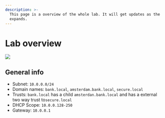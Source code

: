 ```yaml
---
description: >-
  This page is a overview of the whole lab. It will get updates as the lab
  expands.
---
```


# Lab overview

![](<../../.gitbook/assets/lab\_overview.drawio (1).png>)

## General info

* Subnet: `10.0.0.0/24`
* Domain names: `bank.local`, `amsterdam.bank.local`, `secure.local`
* Trusts: `bank.local` has a child `amsterdan.bank.local` and has a external two way trust to`secure.local`
* DHCP Scope: `10.0.0.128-250`&#x20;
* Gateway: `10.0.0.1`

